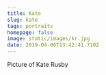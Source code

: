 ```yaml
---
title: Kate
slug: kate
tags: portraits
homepage: false
image: static/images/kr.jpg
date: 2019-04-06T13:42:41.710Z
---
```

Picture of Kate Rusby
